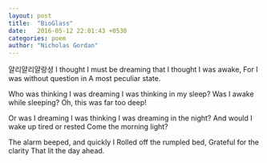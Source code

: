 ```yaml
---
layout: post
title:  "BioGlass"
date:   2016-05-12 22:01:43 +0530
categories: poem
author: "Nicholas Gordan"
---
```

얄리얄리얄랑셩
I thought I must be dreaming that
I thought I was awake,
For I was without question in
A most peculiar state.

Who was thinking I was dreaming
I was thinking in my sleep?
Was I awake while sleeping?
Oh, this was far too deep!

Or was I dreaming I was thinking
I was dreaming in the night?
And would I wake up tired or rested
Come the morning light?

The alarm beeped, and quickly I
Rolled off the rumpled bed,
Grateful for the clarity
That lit the day ahead.
